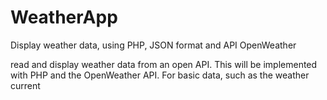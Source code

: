 # WeatherApp
Display weather data, using PHP, JSON format and API OpenWeather



read and display weather data from an open API.
This will be implemented with PHP and the OpenWeather API. For basic data, such as the weather
current
